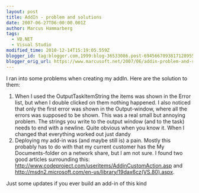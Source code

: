 ```yaml
---
layout: post
title: AddIn - problem and solutions
date: 2007-06-27T06:00:00.001Z
author: Marcus Hammarberg
tags:
  - VB.NET
  - Visual Studio
modified_time: 2010-12-14T15:19:05.559Z
blogger_id: tag:blogger.com,1999:blog-36533086.post-6945667093817128955
blogger_orig_url: https://www.marcusoft.net/2007/06/addin-problem-and-solutions.html
---
```


I ran into some problems when creating my addIn. Here are the solution to them:

1. When I used the OutputTaskItemString the items was shown in the Error list, but when I double clicked on them nothing happened. I also noticed that only the first error was shown in the Output-window, where all the errors was supposed to be shown. This was a real small but annoying problem. The strings you write to the output window (and to the task) needs to end with a newline. Quite obvious when you know it. When I changed that everything worked out just dandy
2. Deploying my add-in was (and maybe still is) a pain. Mostly this probably has to do with that my current customer has the My Documents-folder on a network share, but I am not sure. I found two good articles surrounding this: <http://www.codeproject.com/useritems/AddinCustomAction.asp> and <http://msdn2.microsoft.com/en-us/library/19dax6cz(VS.80).aspx>.

Just some updates if you ever build an add-in of this kind
